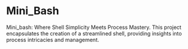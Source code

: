 # Mini_Bash
Mini_bash: Where Shell Simplicity Meets Process Mastery. This project encapsulates the creation of a streamlined shell, providing insights into process intricacies and management.
